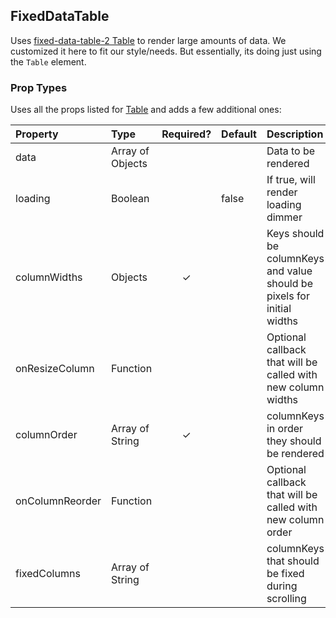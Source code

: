 FixedDataTable
------------------

Uses [fixed-data-table-2 Table](http://schrodinger.github.io/fixed-data-table-2/api-table.html) to render large amounts of data.  We customized it here to fit our style/needs.  But essentially, its doing just using the `Table` element.

### Prop Types

Uses all the props listed for [Table](http://schrodinger.github.io/fixed-data-table-2/api-table.html) and adds a few additional ones:

| Property | Type | Required? | Default | Description |
|:---|:---|:---:|:---|:---|
| data | Array of Objects |  |  | Data to be rendered |
| loading | Boolean |  | false | If true, will render loading dimmer |
| columnWidths | Objects | ✓ |  | Keys should be columnKeys and value should be pixels for initial widths |
| onResizeColumn | Function |  |  | Optional callback that will be called with new column widths |
| columnOrder | Array of String | ✓ |  | columnKeys in order they should be rendered |
| onColumnReorder | Function |  |  | Optional callback that will be called with new column order |
| fixedColumns | Array of String |  |  | columnKeys that should be fixed during scrolling |
